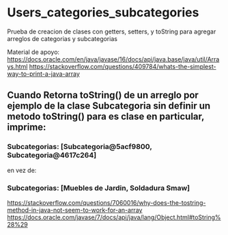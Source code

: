 # Users_categories_subcategories
Prueba de creacion de clases con getters, setters, y toString  para agregar arreglos de categorias y subcategorias

Material de apoyo:
https://docs.oracle.com/en/java/javase/16/docs/api/java.base/java/util/Arrays.html
https://stackoverflow.com/questions/409784/whats-the-simplest-way-to-print-a-java-array

## Cuando Retorna toString() de un arreglo por ejemplo de la clase Subcategoria sin definir un metodo toString() para es clase en particular, imprime: 
### Subcategorias: [Subcategoria@5acf9800, Subcategoria@4617c264]   
en vez de:
### Subcategorias: [Muebles de Jardin, Soldadura Smaw]  
https://stackoverflow.com/questions/7060016/why-does-the-tostring-method-in-java-not-seem-to-work-for-an-array
https://docs.oracle.com/javase/7/docs/api/java/lang/Object.html#toString%28%29
